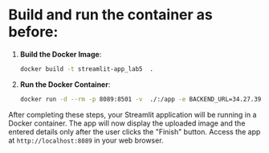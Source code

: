 
# Build and run the container as before:

1. **Build the Docker Image**:
   ```bash
   docker build -t streamlit-app_lab5  .
   ```

2. **Run the Docker Container**:
   ```bash
   docker run -d --rm -p 8089:8501 -v  ./:/app -e BACKEND_URL=34.27.39.12  streamlit-app_lab5 
   ```

After completing these steps, your Streamlit application will be running in a Docker container. The app will now display the uploaded image and the entered details only after the user clicks the "Finish" button. Access the app at `http://localhost:8089` in your web browser.